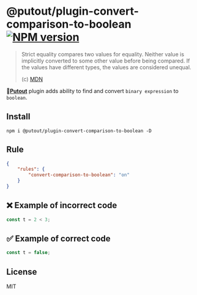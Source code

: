 # @putout/plugin-convert-comparison-to-boolean [![NPM version][NPMIMGURL]][NPMURL]

[NPMIMGURL]: https://img.shields.io/npm/v/@putout/plugin-convert-comparison-to-boolean.svg?style=flat&longCache=true
[NPMURL]: https://npmjs.org/package/@putout/plugin-convert-comparison-to-boolean"npm"

> Strict equality compares two values for equality. Neither value is implicitly converted to some other value before being compared. If the values have different types, the values are considered unequal.
>
> (c) [MDN](https://developer.mozilla.org/en-US/docs/Web/JavaScript/Equality_comparisons_and_sameness)

🐊[**Putout**](https://github.com/coderaiser/putout) plugin adds ability to find and convert `binary expression` to `boolean`.

## Install

```
npm i @putout/plugin-convert-comparison-to-boolean -D
```

## Rule

```json
{
    "rules": {
        "convert-comparison-to-boolean": "on"
    }
}
```

## ❌ Example of incorrect code

```js
const t = 2 < 3;
```

## ✅ Example of correct code

```js
const t = false;
```

## License

MIT

